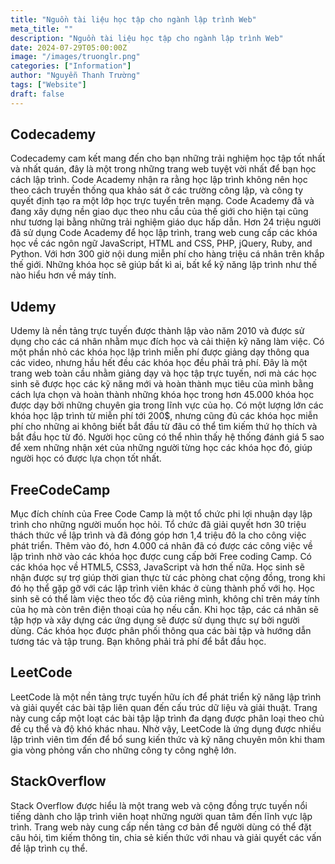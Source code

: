 ```yaml
---
title: "Nguồn tài liệu học tập cho ngành lập trình Web"
meta_title: ""
description: "Nguồn tài liệu học tập cho ngành lập trình Web"
date: 2024-07-29T05:00:00Z
image: "/images/truonglr.png"
categories: ["Information"]
author: "Nguyễn Thanh Trường"
tags: ["Website"]
draft: false
---
```


## Codecademy

Codecademy cam kết mang đến cho bạn những trải nghiệm học tập tốt nhất và nhất quán, đây là một trong những trang web tuyệt vời nhất để bạn học cách lập trình. Code Academy nhận ra rằng học lập trình không nên học theo cách truyền thống qua khảo sát ở các trường công lập, và công ty quyết định tạo ra một lớp học trực tuyển trên mạng.
Code Academy đã và đang xây dựng nền giao dục theo nhu cầu của thế giới cho hiện tại cũng như tương lại bằng những trải nghiệm giáo dục hấp dẫn. Hơn 24 triệu người đã sử dụng Code Academy để học lập trình, trang web cung cấp các khóa học về các ngôn ngữ JavaScript, HTML and CSS, PHP, jQuery, Ruby, and Python. Với hơn 300 giờ nội dung miễn phí cho hàng triệu cá nhân trên khắp thế giới. Những khóa học sẽ giúp bất kì ai, bất kể kỹ năng lập trình như thế nào hiểu hơn về máy tính.

## Udemy

Udemy là nền tảng trực tuyến được thành lập vào năm 2010 và được sử dụng cho các cá nhân nhằm mục đích học và cải thiện kỹ năng làm việc. Có một phần nhỏ các khóa học lập trình miễn phí được giảng dạy thông qua các video, nhưng hầu hết đều các khóa học đều phải trả phí. Đây là một trang web toàn cầu nhằm giảng dạy và học tập trực tuyến, nơi mà các học sinh sẽ được học các kỹ năng mới và hoàn thành mục tiêu của mình bằng cách lựa chọn và hoàn thành những khóa học trong hơn 45.000 khóa học được dạy bởi những chuyên gia trong lĩnh vực của họ.
Có một lượng lớn các khóa học lập trình từ miễn phí tới 200$, nhưng cũng đủ các khóa học miễn phí cho những ai không biết bắt đầu từ đâu có thể tìm kiếm thứ họ thích và bắt đầu học từ đó. Người học cũng có thể nhìn thấy hệ thống đánh giá 5 sao để xem những nhận xét của những người từng học các khóa học đó, giúp người học có được lựa chọn tốt nhất.

## FreeCodeCamp

Mục đích chính của Free Code Camp là một tổ chức phi lợi nhuận dạy lập trình cho những người muốn học hỏi. Tổ chức đã giải quyết hơn 30 triệu thách thức về lập trình và đã đóng góp hơn 1,4 triệu đô la cho công việc phát triển. Thêm vào đó, hơn 4.000 cá nhân đã có được các công việc về lập trình nhờ vào các khóa học được cung cấp bởi Free coding Camp. Có các khóa học về HTML5, CSS3, JavaScript và hơn thế nữa.
Học sinh sẽ nhận được sự trợ giúp thời gian thực từ các phòng chat cộng đồng, trong khi đó họ thể gặp gỡ với các lập trình viên khác ở cùng thành phố với họ. Học sinh sẽ có thể làm việc theo tốc độ của riêng mình, không chỉ trên máy tính của họ mà còn trên điện thoại của họ nếu cần. Khi học tập, các cá nhân sẽ tập hợp và xây dựng các ứng dụng sẽ được sử dụng thực sự bởi người dùng. Các khóa học được phân phối thông qua các bài tập và hướng dẫn tương tác và tập trung. Bạn không phải trả phí để bắt đầu học.

## LeetCode

LeetCode là một nền tảng trực tuyến hữu ích để phát triển kỹ năng lập trình và giải quyết các bài tập liên quan đến cấu trúc dữ liệu và giải thuật. Trang này cung cấp một loạt các bài tập lập trình đa dạng được phân loại theo chủ đề cụ thể và độ khó khác nhau. Nhờ vậy, LeetCode là ứng dụng được nhiều lập trình viên tìm đến để bổ sung kiến thức và kỹ năng chuyên môn khi tham gia vòng phỏng vấn cho những công ty công nghệ lớn.

## StackOverflow

Stack Overflow được hiểu là một trang web và cộng đồng trực tuyến nổi tiếng dành cho lập trình viên hoạt những người quan tâm đến lĩnh vực lập trình. Trang web này cung cấp nền tảng cơ bản để người dùng có thể đặt câu hỏi, tìm kiếm thông tin, chia sẻ kiến thức với nhau và giải quyết các vấn đề lập trình cụ thể.
